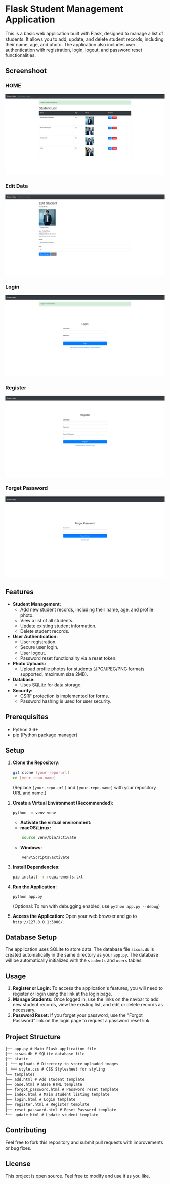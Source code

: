 # Flask Student Management Application

This is a basic web application built with Flask, designed to manage a list of students. It allows you to add, update, and delete student records, including their name, age, and photo. The application also includes user authentication with registration, login, logout, and password reset functionalities.

## Screenshoot
### HOME
![**Home**](static/uploads/home.png)
### Edit Data
![**Edit Data**](static/uploads/edit.png)
### Login
![**Login**](static/uploads/login.png)
### Register
![**Register**](static/uploads/register.png)
### Forget Password
![**Forget Password**](static/uploads/forgot.png)

## Features

-   **Student Management:**
    -   Add new student records, including their name, age, and profile photo.
    -   View a list of all students.
    -   Update existing student information.
    -   Delete student records.
-   **User Authentication:**
    -   User registration.
    -   Secure user login.
    -   User logout.
    -   Password reset functionality via a reset token.
-   **Photo Uploads:**
    -   Upload profile photos for students (JPG/JPEG/PNG formats supported, maximum size 2MB).
-   **Database:**
    - Uses SQLite for data storage.
-   **Security:**
    - CSRF protection is implemented for forms.
    - Password hashing is used for user security.

## Prerequisites

-   Python 3.6+
-   pip (Python package manager)

## Setup

1.  **Clone the Repository:**

    ```bash
    git clone [your-repo-url]
    cd [your-repo-name]
    ```
    (Replace `[your-repo-url]` and `[your-repo-name]` with your repository URL and name.)

2.  **Create a Virtual Environment (Recommended):**

    ```bash
    python -m venv venv
    ```
     *   **Activate the virtual environment:**
    *   **macOS/Linux:**
    ```bash
        source venv/bin/activate
    ```
     *   **Windows:**
    ```bash
        venv\Scripts\activate
    ```

3.  **Install Dependencies:**

    ```bash
    pip install -r requirements.txt
    ```

4.  **Run the Application:**

    ```bash
    python app.py
    ```
    (Optional: To run with debugging enabled, use `python app.py --debug`)

5.  **Access the Application:**
    Open your web browser and go to `http://127.0.0.1:5000/`.

## Database Setup

The application uses SQLite to store data. The database file `siswa.db` is created automatically in the same directory as your `app.py`. The database will be automatically initialized with the `students` and `users` tables.

## Usage

1.  **Register or Login:** To access the application's features, you will need to register or login using the link at the login page.
2.  **Manage Students:** Once logged in, use the links on the navbar to add new student records, view the existing list, and edit or delete records as necessary.
3.  **Password Reset:** If you forget your password, use the "Forgot Password" link on the login page to request a password reset link.

## Project Structure
```
├── app.py # Main Flask application file
├── siswa.db # SQLite database file
├── static
│ └── uploads # Directory to store uploaded images
│ └── style.css # CSS Stylesheet for styling
└── templates
├── add.html # Add student template
├── base.html # Base HTML template
├── forgot_password.html # Password reset template
├── index.html # Main student listing template
├── login.html # Login template
├── register.html # Register template
├── reset_password.html # Reset Password template
└── update.html # Update student template
```


## Contributing

Feel free to fork this repository and submit pull requests with improvements or bug fixes.

## License

This project is open source. Feel free to modify and use it as you like.
